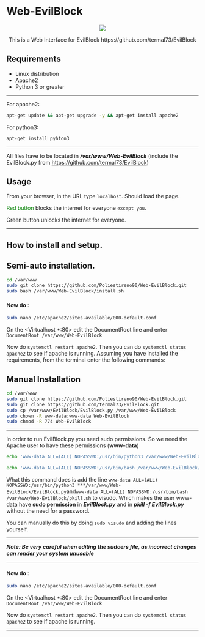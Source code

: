 # Web-EvilBlock
<p align="center">
  <img src="https://user-images.githubusercontent.com/116316357/224345496-a75baadf-8ca3-49e4-8b54-23cd42ea4512.png" />
</p>
<p align="center">
 This is a Web Interface for EvilBlock  https://github.com/termal73/EvilBlock  
</p>


## Requirements
- Linux distribution
- Apache2
- Python 3 or greater
- - -
For apache2:
```bash
apt-get update && apt-get upgrade -y && apt-get install apache2
```
For python3:
```bash
apt-get install pyhton3
```
---
All files have to be located in ***/var/www/Web-EvilBlock*** (include the EvilBlock.py from https://github.com/termal73/EvilBlock)
## Usage
From your browser, in the URL type ```localhost```. 
Should load the page.

<span style="color:green">Red button</span> blocks the internet for everyone ```except you```.

Green button unlocks the internet for everyone.
___
## How to install and setup.
## Semi-auto installation.
```bash
cd /var/www
sudo git clone https://github.com/Poliestireno90/Web-EvilBlock.git
sudo bash /var/www/Web-EvilBlock/install.sh
```
#### Now do :
```bash
sudo nano /etc/apache2/sites-available/000-default.conf
```
On the <Virtualhost *:80> edit the DocumentRoot line and enter ```DocumentRoot /var/www/Web-EvilBlock```

Now do ```systemctl restart apache2```. Then you can do ```systemctl status apache2``` to see if apache is running.
Assuming you have installed the requirements, from the terminal enter the following commands:
## Manual Installation
```bash
cd /var/www
sudo git clone https://github.com/Poliestireno90/Web-EvilBlock.git
sudo git clone https://github.com/termal73/EvilBlock.git
sudo cp /var/www/EvilBlock/EvilBlock.py /var/www/Web-EvilBlock
sudo chown -R www-data:www-data Web-EvilBlock
sudo chmod -R 774 Web-EvilBlock
```
---
In order to run EvilBlock.py you need sudo permissions. So we need the Apache user to have these permissions (**www-data**)

```bash
echo 'www-data ALL=(ALL) NOPASSWD:/usr/bin/python3 /var/www/Web-EvilBlock/EvilBlock.py' | sudo EDITOR='tee -a' visudo
```
```bash
echo 'www-data ALL=(ALL) NOPASSWD:/usr/bin/bash /var/www/Web-EvilBlock/pkill.sh' | sudo EDITOR='tee -a' visudo
```
What this command does is add the line ```www-data ALL=(ALL) NOPASSWD:/usr/bin/python3 ***/var/www/Web-EvilBlock/EvilBlock.py```and```www-data ALL=(ALL) NOPASSWD:/usr/bin/bash /var/www/Web-EvilBlock/pkill.sh``` to visudo. Which makes the user www-data have **sudo permission** in ***EvilBlock.py*** and in ***pkill -f EvilBlock.py*** without the need for a password.

You can manually do this by doing ```sudo visudo``` and adding the lines yourself.

---
***Note: Be very careful when editing the sudoers file, as incorrect changes can render your system unusable***
- - -
#### Now do :
```bash
sudo nano /etc/apache2/sites-available/000-default.conf
```
On the <Virtualhost *:80> edit the DocumentRoot line and enter ```DocumentRoot /var/www/Web-EvilBlock```

Now do ```systemctl restart apache2```. Then you can do ```systemctl status apache2``` to see if apache is running.
___


